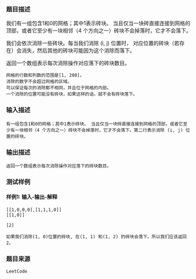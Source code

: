 ### 题目描述

我们有一组包含1和0的网格；其中1表示砖块。 当且仅当一块砖直接连接到网格的顶部，或者它至少有一块相邻（4 个方向之一）砖块不会掉落时，它才不会落下。

我们会依次消除一些砖块。每当我们消除 (i, j) 位置时， 对应位置的砖块（若存在）会消失，然后其他的砖块可能因为这个消除而落下。

返回一个数组表示每次消除操作对应落下的砖块数目。


	网格的行数和列数的范围是[1, 200]。
    消除的数字不会超过网格的区域。
    可以保证每次的消除都不相同，并且位于网格的内部。
    一个消除的位置可能没有砖块，如果这样的话，就不会有砖块落下。

### 输入描述

```
有一组包含1和0的网格；其中1表示砖块。 当且仅当一块砖直接连接到网格的顶部，或者它至少有一块相邻（4 个方向之一）砖块不会掉落时，它才不会落下。第二行表示消除 (i, j) 位置的砖块。
```
### 输出描述

```
返回一个数组表示每次消除操作对应落下的砖块数目。
```

### 测试样例
#### 样例1: 输入-输出-解释
```
[[1,0,0,0],[1,1,1,0]]
[[1,0]]
```
```
[2]
```
```
如果我们消除(1, 0)位置的砖块, 在(1, 1) 和(1, 2) 的砖块会落下。所以我们应该返回2。
```
### 题目来源  
`LeetCode`